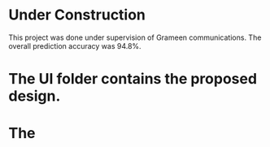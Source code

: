# Under Construction
This project was done under supervision of Grameen communications.
The overall prediction accuracy was 94.8%.
# The UI folder contains the proposed design.
# The 
